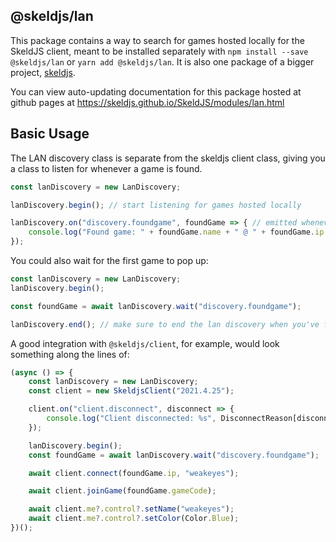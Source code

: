 ## @skeldjs/lan

This package contains a way to search for games hosted locally for the SkeldJS client, meant to be installed separately with `npm install --save @skeldjs/lan` or `yarn add @skeldjs/lan`. It is also one package of a bigger project, [skeldjs](https://github.com/skeldjs/SkeldJS).

You can view auto-updating documentation for this package hosted at github pages at https://skeldjs.github.io/SkeldJS/modules/lan.html

## Basic Usage

The LAN discovery class is separate from the skeldjs client class, giving you a class to listen for whenever a game is found.

```ts
const lanDiscovery = new LanDiscovery;

lanDiscovery.begin(); // start listening for games hosted locally

lanDiscovery.on("discovery.foundgame", foundGame => { // emitted whenever a game is found
    console.log("Found game: " + foundGame.name + " @ " + foundGame.ip + ":" + foundGame.port);
});
```

You could also wait for the first game to pop up:

```ts
const lanDiscovery = new LanDiscovery;
lanDiscovery.begin();

const foundGame = await lanDiscovery.wait("discovery.foundgame");

lanDiscovery.end(); // make sure to end the lan discovery when you've finished with it
```

A good integration with `@skeldjs/client`, for example, would look something along the lines of:
```ts
(async () => {
    const lanDiscovery = new LanDiscovery;
    const client = new SkeldjsClient("2021.4.25");

    client.on("client.disconnect", disconnect => {
        console.log("Client disconnected: %s", DisconnectReason[disconnect.reason]);
    });

    lanDiscovery.begin();
    const foundGame = await lanDiscovery.wait("discovery.foundgame");

    await client.connect(foundGame.ip, "weakeyes");

    await client.joinGame(foundGame.gameCode);

    await client.me?.control?.setName("weakeyes");
    await client.me?.control?.setColor(Color.Blue);
})();
```